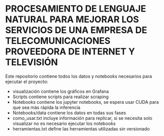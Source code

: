 # PROCESAMIENTO DE LENGUAJE NATURAL PARA MEJORAR LOS SERVICIOS DE UNA EMPRESA DE TELECOMUNICACIONES PROVEEDORA DE INTERNET Y TELEVISIÓN

Este repositorio contiene todos los datos y notebooks necesarios para ejecutar el proyecto:
* visualización contiene los gráficos en Grafana
* Scripts contiene scripts para realizar scraping
* Notebooks contiene los jupyter notebooks, se espera usar CUDA para que sea más rápida la inferencia
* Notebooks/data contiene los datos en todas sus fases
* como_usar.txt incluye información para replicar, si se necesita solo visualizar no es necesario ejecutar los notebooks
* herramientas.txt define las herramientas utilizadas sin versionado
